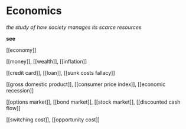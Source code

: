# Economics

_the study of how society manages its scarce resources_

**see**

[[economy]]

[[money]], [[wealth]], [[inflation]]

[[credit card]], [[loan]], [[sunk costs fallacy]]

[[gross domestic product]], [[consumer price index]], [[economic recession]]

[[options market]], [[bond market]], [[stock market]], [[discounted cash flow]]

[[switching cost]], [[opportunity cost]]
